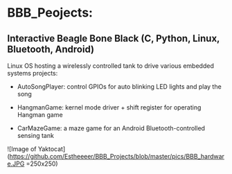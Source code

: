 # BBB_Peojects: 
## Interactive Beagle Bone Black (C, Python, Linux, Bluetooth, Android)


Linux OS hosting a wirelessly controlled tank to drive various embedded systems projects:

-  AutoSongPlayer: control GPIOs for auto blinking LED lights and play the song

- HangmanGame: kernel mode driver + shift register for operating Hangman game

-  CarMazeGame: a maze game for an Android Bluetooth-controlled sensing tank

 

![Image of Yaktocat](https://github.com/Estheeeer/BBB_Projects/blob/master/pics/BBB_hardware.JPG =250x250)




